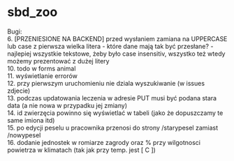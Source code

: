 # sbd_zoo

Bugi:  
6. [PRZENIESIONE NA BACKEND] przed wysłaniem zamiana na UPPERCASE lub case z pierwsza wielka litera  - które dane mają tak być przesłane?  - najlepiej wszystkie tekstowe, żeby było case insensitiv, wszystko też wtedy możemy prezentować z dużej litery  
10. todo w forms animal  
11. wyświetlanie errorów  
12. przy pierwszym uruchomieniu nie dziala wyszukiwanie (w issues zdjecie)  
13. podczas updatowania leczenia w adresie PUT musi być podana stara data (a nie nowa w przypadku jej zmiany)  
14. id zwierzęcia powinno się wyświetlać w tabeli (jako że dopuszczamy te same imiona itd)  
15. po edycji peselu u pracownika przenosi do strony /starypesel zamiast /nowypesel  
16. dodanie jednostek w romiarze zagrody oraz % przy wilgotnosci powietrza w klimatach (tak jak przy temp. jest [ C ])  
